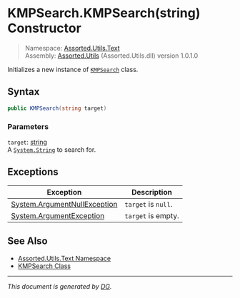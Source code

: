﻿# KMPSearch.KMPSearch(string) Constructor

> Namespace: [Assorted.Utils.Text](index.md#assortedutilstext-namespace)\
> Assembly: [Assorted.Utils](index.md) (Assorted.Utils.dll) version 1.0.1.0

Initializes a new instance of [`KMPSearch`](Assorted.Utils.Text.KMPSearch.md) class.

## Syntax

```csharp
public KMPSearch(string target)
```

### Parameters

`target`: [string](https://docs.microsoft.com/en-us/dotnet/api/system.string)\
A [`System.String`](https://docs.microsoft.com/en-us/dotnet/api/system.string) to search for.

## Exceptions

Exception | Description
--- | ---
[System.ArgumentNullException](https://docs.microsoft.com/en-us/dotnet/api/system.argumentnullexception) | `target` is `null`.
[System.ArgumentException](https://docs.microsoft.com/en-us/dotnet/api/system.argumentexception) | `target` is empty.

## See Also

- [Assorted.Utils.Text Namespace](index.md#assortedutilstext-namespace)
- [KMPSearch Class](Assorted.Utils.Text.KMPSearch.md)

---

_This document is generated by [DG](https://github.com/Khojasteh/dg)._
